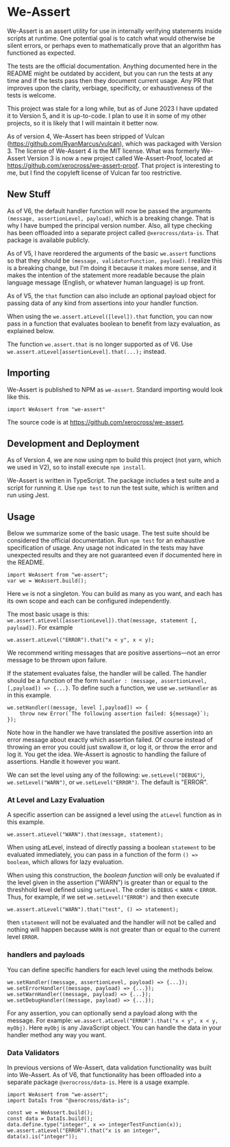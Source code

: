 # We-Assert

We-Assert is an assert utility for use in internally verifying statements inside scripts at runtime. One potential goal is to catch what would otherwise be silent errors, or perhaps even
to mathematically prove that an algorithm has functioned as expected.

The tests are the official documentation. Anything documented here in the README might be outdated by accident, but you can run the tests at any time and if the tests pass then they document current usage. Any PR that improves upon the clarity, verbiage, specificity, or exhaustiveness of the tests is welcome.

This project was stale for a long while, but as of June 2023 I have updated it to Version 5, and it is up-to-code. I plan to use it in some of my other projects, so it is likely that I will maintain it better now.

As of version 4, We-Assert has been stripped of Vulcan (https://github.com/RyanMarcus/vulcan), which was packaged with Version 3. The license of We-Assert 4 is the MIT license. What was formerly We-Assert Version 3 is now a new project called We-Assert-Proof, located at https://github.com/xerocross/we-assert-proof. That project is interesting to me, but I find the copyleft license of Vulcan far too restrictive.

## New Stuff

As of V6, the default handler function will now be passed the arguments `(message, assertionLevel, payload)`, which is a breaking change. That is why I have bumped the principal version number. Also, all type checking has been offloaded into a separate project called `@xerocross/data-is`. That package is available publicly.

As of V5, I have reordered the arguments of the basic `we.assert` functions
so that they should be `(message, validatorFunction, payload)`. I realize this is
a breaking change, but I'm doing it because it makes more sense, and it makes
the intention of the statement more readable because the plain language 
message (English, or whatever human language) is up front.

As of V5, the `that` function can also include an optional payload object 
for passing data of any kind from assertions into your handler function.

When using the `we.assert.atLevel([level]).that` function, you can now pass
in a function that evaluates boolean to benefit from lazy evaluation, as explained
below.

The function `we.assert.that` is no longer supported as of V6. Use `we.assert.atLevel[assertionLevel].that(...);` instead.

## Importing

We-Assert is published to NPM as `we-assert`. Standard importing would look like this.
```
import WeAssert from "we-assert"
```


The source code is at https://github.com/xerocross/we-assert.

## Development and Deployment

As of Version 4, we are now using npm to build this project (not yarn, which we used in V2), so to install execute `npm install`.

We-Assert is written in TypeScript.  The package includes a test suite and a script for running it. Use `npm test` to run the test suite, which is written and run using Jest.


## Usage

Below we summarize some of the basic usage. The test suite should be considered the official documentation. Run `npm test` for an exhaustive specification of usage. Any usage not indicated
in the tests may have unexpected results and they are not guaranteed even if documented here in the README.

```
import WeAssert from "we-assert";
var we = WeAssert.build();
```
Here ``we`` is not a singleton.  You can build as many as you want, and each has its own scope and each can be configured independently.

The most basic usage is this: `we.assert.atLevel([assertionLevel]).that(message, statement [, payload])`.  For example
```
we.assert.atLevel("ERROR").that("x < y", x < y);
```
We recommend writing messages that are positive assertions&mdash;not an error message to be thrown upon failure.

If the statement evaluates false, the handler will be called.  The handler should be a function of the form `handler : (message, assertionLevel, [,payload]) => {...}`.  To define such a function, we use `we.setHandler` as in this example.
```
we.setHandler((message, level [,payload]) => {
    throw new Error(`The following assertion failed: ${message}`);
});
```
Note how in the handler we have translated the positive assertion into an error message about exactly which assertion failed.  Of course instead of throwing an error you could just swallow it, or log it, or throw the error and log it.  You get the idea.  We-Assert is agnostic to handling the failure of assertions.  Handle it however you want.   

We can set the level using any of the following:
`we.setLevel("DEBUG")`, `we.setLevel("WARN")`, or  `we.setLevel("ERROR")`.  The default is "ERROR".  

### At Level and Lazy Evaluation

A specific assertion can be assigned a level using the `atLevel` function as in this example.
```
we.assert.atLevel("WARN").that(message, statement);
```

When using atLevel, instead of directly passing a boolean `statement` to be evaluated immediately,
you can pass in a function of the form `() => boolean`, which allows for lazy evaluation.

When using this construction, the *boolean function* will only be evaluated if the level given in the assertion ("WARN") is greater than or equal to the threshhold level defined using `setLevel`.  The order is `DEBUG` < `WARN` < `ERROR`.  Thus, for example, if we set `we.setLevel("ERROR")` and then execute
```
we.assert.atLevel("WARN").that("test", () => statement);
```
then `statement` will not be evaluated and the handler will not be called and nothing will happen because `WARN` is not greater than or equal to the current level `ERROR`.


### handlers and payloads

You can define specific handlers for each level using the methods below.
```
we.setHandler((message, assertionLevel, payload) => {...});
we.setErrorHandler((message, payload) => {...}); 
we.setWarnHandler((message, payload) => {...});
we.setDebugHandler((message, payload) => {...});
```

For any assertion, you can optionally send a payload along with the message. For example:
`we.assert.atLevel("ERROR").that("x < y", x < y, myObj)`. Here `myObj` is any JavaScript object. You can handle the data in your handler method any way you want.


### Data Validators

In previous versions of We-Assert, data validation functionality was built into We-Assert. As of V6, that functionality has been offloaded into a separate package `@xerocross/data-is`. Here is a usage example.

```
import WeAssert from "we-assert";
import DataIs from "@xerocross/data-is";

const we = WeAssert.build();
const data = DataIs.build();
data.define.type("integer", x => integerTestFunction(x));
we.assert.atLevel("ERROR").that("x is an integer", data(x).is("integer"));
```